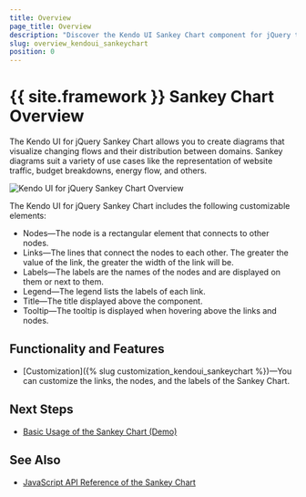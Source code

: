 ```yaml
---
title: Overview
page_title: Overview
description: "Discover the Kendo UI Sankey Chart component for jQuery that allows the users to create diagrams that visualize changing flows and their distribution between domains."
slug: overview_kendoui_sankeychart
position: 0
---
```


# {{ site.framework }} Sankey Chart Overview


The Kendo UI for jQuery Sankey Chart allows you to create diagrams that visualize changing flows and their distribution between domains. Sankey diagrams suit a variety of use cases like the representation of website traffic, budget breakdowns, energy flow, and others.


![Kendo UI for jQuery Sankey Chart Overview](sankeychart-overview.png)


The Kendo UI for jQuery Sankey Chart includes the following customizable elements:

- Nodes&mdash;The node is a rectangular element that connects to other nodes.
- Links&mdash;The lines that connect the nodes to each other. The greater the value of the link, the greater the width of the link will be.
- Labels&mdash;The labels are the names of the nodes and are displayed on them or next to them.
- Legend&mdash;The legend lists the labels of each link.
- Title&mdash;The title displayed above the component.
- Tooltip&mdash;The tooltip is displayed when hovering above the links and nodes.

## Functionality and Features

* [Customization]({% slug customization_kendoui_sankeychart %})&mdash;You can customize the links, the nodes, and the labels of the Sankey Chart.

## Next Steps

* [Basic Usage of the Sankey Chart (Demo)](https://demos.telerik.com/kendo-ui/sankey-chart/index)

## See Also

* [JavaScript API Reference of the Sankey Chart](/api/javascript/dataviz/ui/sankey)
